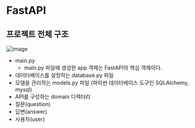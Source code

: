 # FastAPI

## 프로젝트 전체 구조

![image](https://github.com/lim4373/FASTAPI/assets/114973162/472690a1-e412-43a9-86eb-14cd1fb6bc5c)

* main.py
  * main.py 파일에 생성한 app 객체는 FastAPI의 핵심 객체이다.
* 데이터베이스를 설정하는 database.py 파일
* 모델을 관리하는 models.py 파일 (파이썬 데이터베이스 도구인 SQLAlchemy, mysql)
* API를 구성하는 domain 디렉터리
 * 질문(question)
 * 답변(answer)
 * 사용자(user)  
